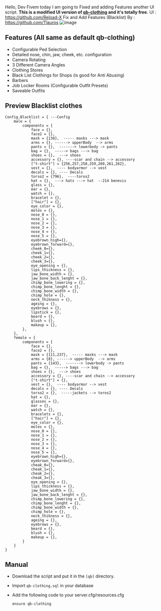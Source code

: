 Hello, Dev Fivem today I am going to Fixed and adding Features another UI script. **This is a modified UI version of [**qb-clothing**](https://github.com/qbcore-framework/qb-clothing) and it's totally free.** 
UI : https://github.com/Reload-X
Fix and Add Features (Blacklist) By : https://github.com/Tlauros
![image](https://github.com/Reload-X/qb-clothing/assets/167034229/555afdc0-bd5d-4d46-852d-f3b78287ecdf)


## **Features (All same as default qb-clothing)**

* Configurable Ped Selection
* Detailed nose, chin, jaw, cheek, etc. configuration
* Camera Rotating
* 3 Different Camera Angles
* Clothing Stores
* Black List Clothings for Shops (is good for Anti Abusing) 
* Barbers
* Job Locker Rooms (Configurable Outfit Presets)
* Saveable Outfits
## **Preview Blacklist clothes**
```
Config.Blacklist = { ---Config 
    male = {
        components = {
            face = {},
            face2 = {},
            mask = {138},  ----- masks ---> mask
            arms = {}, ------> upperBody  --> arms
            pants = {},  -------> lowerbody -> pants
            bag = {},  -----> bags ---> bag
            shoes = {},  ---> shoes
            accessory = {}, ----scar and chain --> accessory
            ["t-shirt"] = {256,257,258,259,260,261,262},
            vest = {},  ---- bodyarmor --> vest
            decals = {}, ---- Decals
            torso2 = {796},  ----toros2
            hat = {},  ---> hats ---> hat  --214 benevis
            glass = {},
            ear = {},
            watch = {},
            bracelet = {},
            ["hair"] = {},
            eye_color = {},
            moles = {},
            nose_0 = {},
            nose_1 = {},
            nose_2 = {},
            nose_3 = {},
            nose_4 = {},
            nose_5 = {},
            eyebrown_high={},
            eyebrown_forward={},
            cheek_0={},
            cheek_1={},
            cheek_2={},
            cheek_3={},
            eye_opening = {},
            lips_thickness = {},
            jaw_bone_width = {},
            jaw_bone_back_lenght = {},
            chimp_bone_lowering = {},
            chimp_bone_lenght = {},
            chimp_bone_width = {},
            chimp_hole = {},
            neck_thikness = {},
            ageing = {},
            eyebrows = {},
            lipstick = {},
            beard = {},
            blush = {},
            makeup = {},
        },
    },
    female = {
        components = {
            face = {},
            face2 = {},
            mask = {111,237},  ----- masks ---> mask
            arms = {8}, ------> upperBody  --> arms
            pants = {143},  -------> lowerbody -> pants
            bag = {},  -----> bags ---> bag
            shoes = {},  ---> shoes
            accessory = {}, ----scar and chain --> accessory
            ["t-shirt"] = {},
            vest = {},  ---- bodyarmor --> vest
            decals = {}, ---- Decals
            torso2 = {},  -----jackets --> toros2
            hat = {},
            glasses = {},
            ear = {},
            watch = {},
            bracelets = {},
            ["hair"] = {},
            eye_color = {},
            moles = {},
            nose_0 = {},
            nose_1 = {},
            nose_2 = {},
            nose_3 = {},
            nose_4 = {},
            nose_5 = {},
            eyebrown_high={},
            eyebrown_forward={},
            cheak_0={},
            cheak_1={},
            cheak_2={},
            cheak_3={},
            eye_opening = {},
            lips_thickness = {},
            jaw_bone_width = {},
            jaw_bone_back_lenght = {},
            chimp_bone_lowering = {},
            chimp_bone_lenght = {},
            chimp_bone_width = {},
            chimp_hole = {},
            neck_thikness = {},
            ageing = {},
            eyebrows = {},
            beard = {},
            blush = {},
            makeup = {},
        }
    }
}
```
## **Manual**

* Download the script and put it in the `[qb]` directory.
* Import `qb-clothing.sql` in your database
* Add the following code to your server.cfg/resources.cfg

  `ensure qb-clothing`
